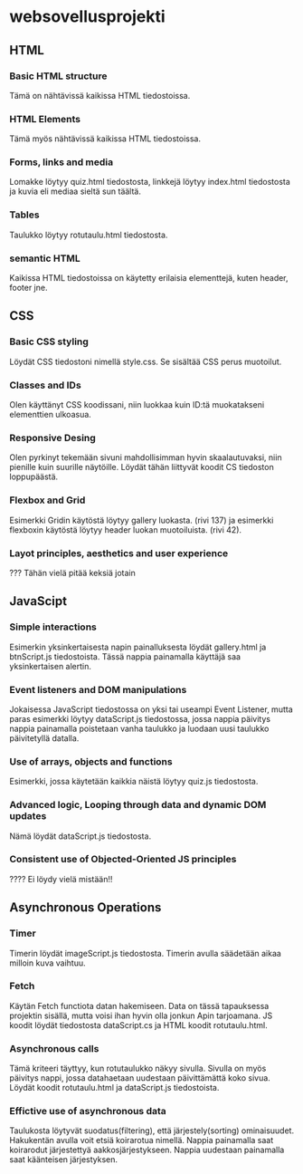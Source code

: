 # websovellusprojekti

## HTML
### Basic HTML structure
Tämä on nähtävissä kaikissa HTML tiedostoissa. 
### HTML Elements
Tämä myös nähtävissä kaikissa HTML tiedostoissa. 
### Forms, links and media
Lomakke löytyy quiz.html tiedostosta, linkkejä löytyy index.html tiedostosta ja kuvia eli mediaa sieltä sun täältä. 
### Tables
Taulukko löytyy rotutaulu.html tiedostosta. 
### semantic HTML
Kaikissa HTML tiedostoissa on käytetty erilaisia elementtejä, kuten header, footer jne.

## CSS 
### Basic CSS styling
Löydät CSS tiedostoni nimellä style.css. Se sisältää CSS perus muotoilut. 
### Classes and IDs
Olen käyttänyt CSS koodissani, niin luokkaa kuin ID:tä muokatakseni elementtien ulkoasua.
### Responsive Desing
Olen pyrkinyt tekemään sivuni mahdollisimman hyvin skaalautuvaksi, niin pienille kuin suurille näytöille. Löydät tähän liittyvät koodit CS tiedoston loppupäästä. 
### Flexbox and Grid
Esimerkki Gridin käytöstä löytyy gallery luokasta. (rivi 137) ja esimerkki flexboxin käytöstä löytyy header luokan muotoiluista. (rivi 42).
### Layot principles, aesthetics and user experience
??? Tähän vielä pitää keksiä jotain


## JavaScipt
### Simple interactions
Esimerkin yksinkertaisesta napin painalluksesta löydät gallery.html ja btnScript.js tiedostoista. Tässä nappia painamalla käyttäjä saa yksinkertaisen alertin.

### Event listeners and DOM manipulations
Jokaisessa JavaScript tiedostossa on yksi tai useampi Event Listener, mutta paras esimerkki löytyy dataScript.js tiedostossa, jossa nappia päivitys nappia painamalla poistetaan vanha taulukko ja luodaan uusi taulukko päivitetyllä datalla.
### Use of arrays, objects and functions
Esimerkki, jossa käytetään kaikkia näistä löytyy quiz.js tiedostosta. 
### Advanced logic, Looping through data and dynamic DOM updates
Nämä löydät dataScript.js tiedostosta.
### Consistent use of Objected-Oriented JS principles
???? Ei löydy vielä mistään!!

## Asynchronous Operations
### Timer
Timerin löydät imageScript.js tiedostosta. Timerin avulla säädetään aikaa milloin kuva vaihtuu. 
### Fetch
Käytän Fetch functiota datan hakemiseen. Data on tässä tapauksessa projektin sisällä, mutta voisi ihan hyvin olla jonkun Apin tarjoamana. JS koodit löydät tiedostosta dataScript.cs ja HTML koodit rotutaulu.html. 
### Asynchronous calls
Tämä kriteeri täyttyy, kun rotutaulukko näkyy sivulla. Sivulla on myös päivitys nappi, jossa datahaetaan uudestaan päivittämättä koko sivua. Löydät koodit rotutaulu.html ja dataScript.js tiedostoista. 

### Effictive use of asynchronous data
Taulukosta löytyvät suodatus(filtering), että järjestely(sorting) ominaisuudet. Hakukentän avulla voit etsiä koirarotua nimellä. Nappia painamalla saat koirarodut järjestettyä aakkosjärjestykseen. Nappia uudestaan painamalla saat käänteisen järjestyksen. 

 

